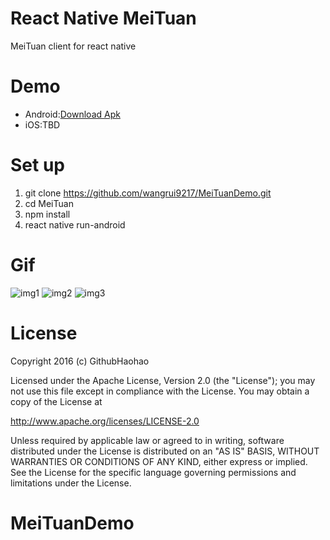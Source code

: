 # React Native MeiTuan
MeiTuan client for react native
# Demo
- Android:[Download Apk](https://github.com/githubhaohao/MeiTuan/raw/master/gif/meituan.apk)
- iOS:TBD
# Set up 
1. git clone https://github.com/wangrui9217/MeiTuanDemo.git
2. cd MeiTuan
3. npm install
4. react native run-android
# Gif
![img1](https://github.com/wangrui9217/MeiTuanDemo/blob/master/gif/img1.gif)
![img2](https://github.com/wangrui9217/MeiTuanDemo/blob/master/gif/img2.gif)
![img3](https://github.com/wangrui9217/MeiTuanDemo/blob/master/gif/img3.gif)
# License
Copyright 2016 (c) GithubHaohao

Licensed under the Apache License, Version 2.0 (the "License");
you may not use this file except in compliance with the License.
You may obtain a copy of the License at

   http://www.apache.org/licenses/LICENSE-2.0

Unless required by applicable law or agreed to in writing, software
distributed under the License is distributed on an "AS IS" BASIS,
WITHOUT WARRANTIES OR CONDITIONS OF ANY KIND, either express or implied.
See the License for the specific language governing permissions and
limitations under the License.
# MeiTuanDemo
